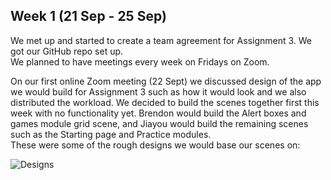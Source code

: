 ## Week 1 (21 Sep - 25 Sep)
We met up and started to create a team agreement for Assignment 3. We got our GitHub repo set up.<br>
We planned to have meetings every week on Fridays on Zoom.<br>
<p>On our first online Zoom meeting (22 Sept) we discussed design of the app we would build for Assignment 3 such as how it would look and we also distributed the workload. We decided to build the scenes together first this week with no functionality yet. Brendon would build the Alert boxes and games module grid scene, and Jiayou would build the remaining scenes such as the Starting page and Practice modules.<br>
These were some of the rough designs we would base our scenes on:</p>

![Designs](https://cdn.discordapp.com/attachments/692707366897975376/768267953908744192/unknown.png)
  
